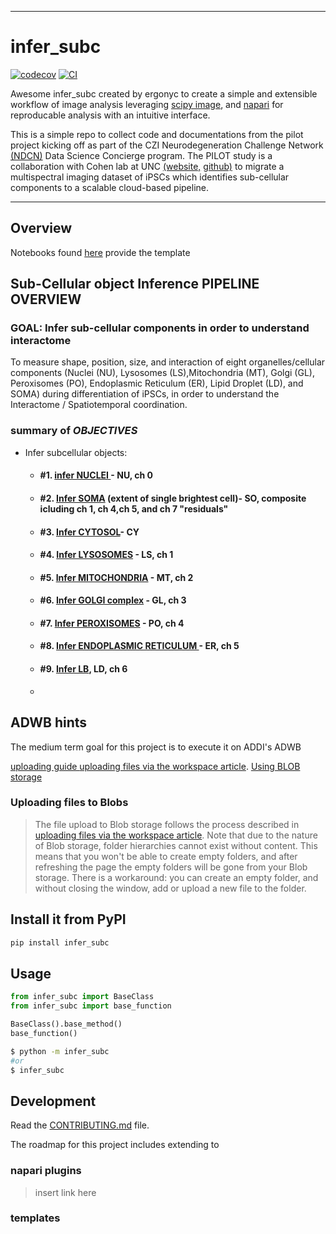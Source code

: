 
---
# infer_subc

[![codecov](https://codecov.io/gh/ergonyc/infer-subc/branch/main/graph/badge.svg?token=infer-subc_token_here)](https://codecov.io/gh/ergonyc/infer-subc)
[![CI](https://github.com/ergonyc/infer-subc/actions/workflows/main.yml/badge.svg)](https://github.com/ergonyc/infer-subc/actions/workflows/main.yml)

Awesome infer_subc created by ergonyc to create a simple and extensible workflow of image analysis leveraging [scipy image](link), and [napari](link) for reproducable analysis with an intuitive interface. 

This is a simple repo to collect code and documentations from the pilot project kicking off as part of the CZI Neurodegeneration Challenge Network [(NDCN)](https://chanzuckerberg.com/science/programs-resources/neurodegeneration-challenge/) Data Science Concierge program.  The PILOT study is a collaboration with Cohen lab at UNC [(website,](https://cohenlaboratory.web.unc.edu/) [github)](https://github.com/SCohenLab) to migrate a multispectral imaging dataset of iPSCs which identifies sub-cellular components to a scalable cloud-based pipeline.   

--------------

## Overview

Notebooks  found [here]( link ) provide the template

## Sub-Cellular object Inference PIPELINE OVERVIEW

### GOAL:  Infer sub-cellular components in order to understand interactome 

To measure shape, position, size, and interaction of eight organelles/cellular components (Nuclei (NU), Lysosomes (LS),Mitochondria (MT), Golgi (GL), Peroxisomes (PO), Endoplasmic Reticulum (ER), Lipid Droplet (LD), and SOMA) during differentiation of iPSCs, in order to understand the Interactome / Spatiotemporal coordination.

### summary of _OBJECTIVES_
- Infer subcellular objects:
  -  #### #1. [infer NUCLEI ](#image-processing-objective-1-infer-nucleii) - NU, ch 0
  -  #### #2. [Infer SOMA](#image-processing-objective-2-infer-soma) (extent of single brightest cell)- SO, composite icluding ch 1, ch 4,ch 5, and ch 7 "residuals"
  -  #### #3. [Infer CYTOSOL](#image-processing-objective-3-infer-cytosol)- CY 
  -  #### #4. [Infer LYSOSOMES](#image-processing-objective-4-infer-lysosomes)  - LS, ch 1
  -  #### #5. [Infer MITOCHONDRIA](#image-processing-objective-5-infer-mitochondria) - MT, ch 2
  -  #### #6. [Infer GOLGI complex](#image-processing-objective-6-infer-golgi-complex) - GL, ch 3
  -  #### #7. [Infer PEROXISOMES](#image-processing-objective-7-infer-peroxisomes) - PO, ch  4
  -  #### #8. [Infer ENDOPLASMIC RETICULUM ](#image-processing-objective-8-infer-endoplasmic-reticulum)- ER, ch 5
  -  #### #9. [Infer LB](#image-processing-objective-9-infer-lipid-bodies-droplet), LD, ch 6 
  -  

## ADWB hints
The medium term goal for this project is to execute it on ADDI's ADWB

[uploading guide ](https://knowledgebase.aridhia.io/article/guidance-for-uploading-files/)
[uploading files via the workspace article](https://knowledgebase.aridhia.io/article/uploading-files-via-the-workspace/).
[Using BLOB storage](https://knowledgebase.aridhia.io/article/using-blob-storage/)

### Uploading files to Blobs
> The file upload to Blob storage follows the process described in [uploading files via the workspace article](https://knowledgebase.aridhia.io/article/uploading-files-via-the-workspace/). Note that due to the nature of Blob storage, folder hierarchies cannot exist without content. This means that you won't be able to create empty folders, and after refreshing the page the empty folders will be gone from your Blob storage. There is a workaround: you can create an empty folder, and without closing the window, add or upload a new file to the folder.


## Install it from PyPI

```bash
pip install infer_subc
```

## Usage

```py
from infer_subc import BaseClass
from infer_subc import base_function

BaseClass().base_method()
base_function()
```

```bash
$ python -m infer_subc
#or
$ infer_subc
```

## Development
Read the [CONTRIBUTING.md](CONTRIBUTING.md) file.

The roadmap for this project includes extending to 
### napari plugins 
> insert link here


### templates 